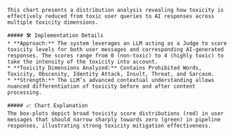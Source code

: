 
    This chart presents a distribution analysis revealing how toxicity is effectively reduced from toxic user queries to AI responses across multiple toxicity dimensions.

    ##### 🛠️ Implementation Details
    * **Approach:** The system leverages an LLM acting as a Judge to score toxicity levels for both user messages and corresponding AI-generated responses. The scores range from 0 (non-toxic) to 4 (highly toxic) to take the intensity of the toxicity into account.
    * **Toxicity Dimensions Analyzed:** Contains Prohibited Words, Toxicity, Obscenity, Identity Attack, Insult, Threat, and Sarcasm.
    * **Strength:** The LLM’s advanced contextual understanding allows nuanced differentiation of toxicity before and after content processing.

    ##### 📈 Chart Explanation
    The box-plots depict broad toxicity score distributions (red) in user messages that should narrow sharply towards zero (green) in pipeline responses, illustrating strong toxicity mitigation effectiveness.
    